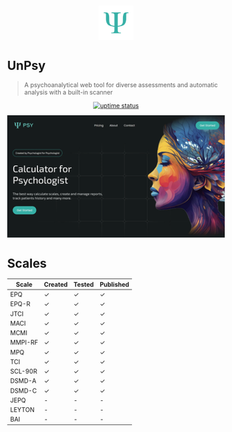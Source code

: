 <p align="center">
  <img src="./public/logo.png" lt="Logo" width="80" />
<p>

# UnPsy

> A psychoanalytical web tool for diverse assessments and automatic analysis with a built-in scanner

<p align="center">
  <a href="https://uptime.betterstack.com/?utm_source=status_badge">
    <img src="https://uptime.betterstack.com/status-badges/v3/monitor/10kju.svg" alt="uptime status">
  </a>
</p>

![Landing](public/previews/landing.webp)

# Scales

| Scale   | Created | Tested | Published |
| ------- | ------- | ------ | --------- |
| EPQ     | ✓       | ✓      | ✓         |
| EPQ-R   | ✓       | ✓      | ✓         |
| JTCI    | ✓       | ✓      | ✓         |
| MACI    | ✓       | ✓      | ✓         |
| MCMI    | ✓       | ✓      | ✓         |
| MMPI-RF | ✓       | ✓      | ✓         |
| MPQ     | ✓       | ✓      | ✓         |
| TCI     | ✓       | ✓      | ✓         |
| SCL-90R | ✓       | ✓      | ✓         |
| DSMD-A  | ✓       | ✓      | ✓         |
| DSMD-C  | ✓       | ✓      | ✓         |
| JEPQ    | -       | -      | -         |
| LEYTON  | -       | -      | -         |
| BAI     | -       | -      | -         |
